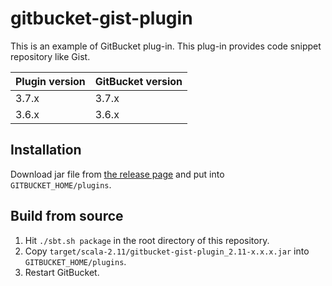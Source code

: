 # gitbucket-gist-plugin

This is an example of GitBucket plug-in. This plug-in provides code snippet repository like Gist.

Plugin version | GitBucket version
:--------------|:-----------------
3.7.x          | 3.7.x
3.6.x          | 3.6.x


## Installation

Download jar file from [the release page](https://github.com/gitbucket/gitbucket-gist-plugin/releases) and put into `GITBUCKET_HOME/plugins`.

## Build from source

1. Hit `./sbt.sh package` in the root directory of this repository.
2. Copy `target/scala-2.11/gitbucket-gist-plugin_2.11-x.x.x.jar` into `GITBUCKET_HOME/plugins`.
3. Restart GitBucket.
